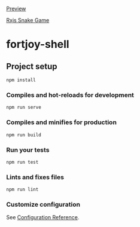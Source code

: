 [Preview](https://tarnishablec.github.io/fortjoy-shell/#/)

[Rxjs Snake Game](https://tarnishablec.github.io/fortjoy-shell/#/games/snake)

# fortjoy-shell

## Project setup
```
npm install
```

### Compiles and hot-reloads for development
```
npm run serve
```

### Compiles and minifies for production
```
npm run build
```

### Run your tests
```
npm run test
```

### Lints and fixes files
```
npm run lint
```

### Customize configuration
See [Configuration Reference](https://cli.vuejs.org/config/).
